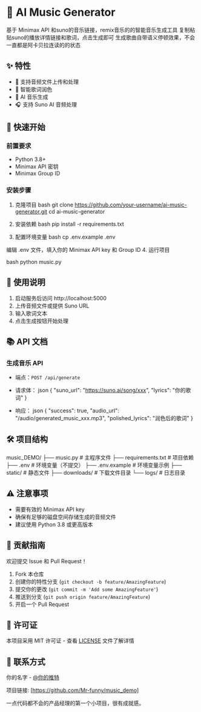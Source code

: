 # 🎵 AI Music Generator

基于 Minimax API 和suno的音乐链接，remix音乐的的智能音乐生成工具
复制粘贴suno的播放详情链接和歌词，点击生成即可
生成歌曲自带语义停顿效果，不会一直都是阿卡贝拉连读的的状态

## ✨ 特性

- 🎼 支持音频文件上传和处理
- 📝 智能歌词润色
- 🎹 AI 音乐生成
- 🎧 支持 Suno AI 音频处理

## 🚀 快速开始

### 前置要求

- Python 3.8+
- Minimax API 密钥
- Minimax Group ID

### 安装步骤

1. 克隆项目
bash
git clone https://github.com/your-username/ai-music-generator.git
cd ai-music-generator

2. 安装依赖
bash
pip install -r requirements.txt


3. 配置环境变量
bash
cp .env.example .env

编辑 .env 文件，填入你的 Minimax API key 和 Group ID
4. 运行项目

bash
python music.py


## 🎯 使用说明

1. 启动服务后访问 http://localhost:5000
2. 上传音频文件或提供 Suno URL
3. 输入歌词文本
4. 点击生成按钮开始处理

## 📚 API 文档

### 生成音乐 API
- 端点：`POST /api/generate`
- 请求体：
json
{
"suno_url": "https://suno.ai/song/xxx",
"lyrics": "你的歌词"
}

- 响应：
json
{
"success": true,
"audio_url": "/audio/generated_music_xxx.mp3",
"polished_lyrics": "润色后的歌词"
}


## 🛠️ 项目结构
music_DEMO/
├── music.py # 主程序文件
├── requirements.txt # 项目依赖
├── .env # 环境变量（不提交）
├── .env.example # 环境变量示例
├── static/ # 静态文件
├── downloads/ # 下载文件目录
└── logs/ # 日志目录


## ⚠️ 注意事项

- 需要有效的 Minimax API key
- 确保有足够的磁盘空间存储生成的音频文件
- 建议使用 Python 3.8 或更高版本

## 🤝 贡献指南

欢迎提交 Issue 和 Pull Request！

1. Fork 本仓库
2. 创建你的特性分支 (`git checkout -b feature/AmazingFeature`)
3. 提交你的更改 (`git commit -m 'Add some AmazingFeature'`)
4. 推送到分支 (`git push origin feature/AmazingFeature`)
5. 开启一个 Pull Request

## 📄 许可证

本项目采用 MIT 许可证 - 查看 [LICENSE](LICENSE) 文件了解详情

## 📧 联系方式

你的名字 - [@你的推特](https://x.com/7cnKSdFv66650A7)

项目链接: [https://github.com/Mr-funny/music_demo]


一点代码都不会的产品经理的第一个小项目，很有成就感。
